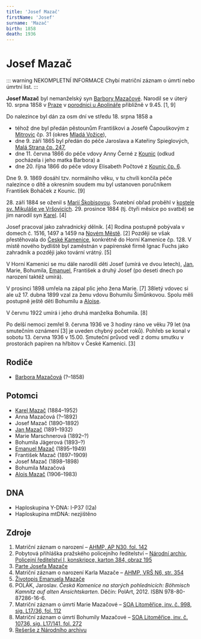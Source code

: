 ```yaml
---
title: 'Josef Mazač'
firstName: 'Josef'
surname: 'Mazač'
birth: 1858
death: 1936
---
```


# Josef Mazač

::: warning NEKOMPLETNÍ INFORMACE
Chybí matriční záznam o úmrtí nebo úmrtní list.
:::

**Josef Mazač** byl nemanželský syn [Barbory Mazačové](mazacova-barbora.md). Narodil se v úterý 10. srpna 1858 v [Praze](https://cs.wikipedia.org/wiki/Praha) v [porodnici u Apolináře](https://cs.wikipedia.org/wiki/Zemsk%C3%A1_porodnice_u_Apolin%C3%A1%C5%99e) přibližně v 9.45. \[1, 9\]

Do nalezince byl dán za osm dní ve středu 18. srpna 1858 a

* téhož dne byl předán pěstounům Františkovi a Josefě Čapouškovým z [Mitrovic](https://cs.wikipedia.org/wiki/Mitrovice_(Mezno)) čp. 31 (okres [Mladá Vožice](https://cs.wikipedia.org/wiki/Mlad%C3%A1_Vo%C5%BEice)), 
* dne 9. září 1865 byl předán do péče Jaroslava a Kateřiny Spieglových, [Malá Strana čp. 247](https://goo.gl/maps/mx688hKCGqLa4FKU7), 
* dne 11. června 1866 do péče vdovy Anny Černé z [Kounic](https://en.wikipedia.org/wiki/Kounice) (odkud pocházela i jeho matka Barbora) a 
* dne 20. října 1866 do péče vdovy Elisabeth Počtové z [Kounic čp. 6](https://goo.gl/maps/DPLfDaVvzMNuSdc7A).

Dne 9. 9. 1869 dosáhl tzv. normálního věku, v tu chvíli končila péče nalezince o dítě a okresním soudem mu byl ustanoven poručníkem František Boháček z Kounic. \[9\]

28\. září 1884 se oženil s [Marií Škobisovou](skobisova-marie-1860.md). Svatební obřad proběhl v [kostele sv. Mikuláše ve Vršovicích](https://cs.wikipedia.org/wiki/Kostel_svatého_Mikuláše_(Vršovice)). 29. prosince 1884 (tj. čtyři měsíce po svatbě) se jim narodil syn [Karel](mazac-karel-1884.md). \[4\]

<Photo src="00000384-00000195.jpg" alt="Pobytová přihláška pražského policejního ředitelství [2]" />

Josef pracoval jako zahradnický dělník. \[4\] Rodina postupně pobývala v domech č. 1516, 1497 a 1459 na [Novém Městě](https://cs.wikipedia.org/wiki/Nov%C3%A9_M%C4%9Bsto_(Praha)). \[2\] Později se však přestěhovala do [České Kamenice](https://cs.wikipedia.org/wiki/%C4%8Cesk%C3%A1_Kamenice), konkrétně do Horní Kamenice čp. 128. V místě nového bydliště byl zaměstnán v papírenské firmě Ignac Fuchs jako zahradník a později jako tovární vrátný. \[5\]

V Horní Kamenici se mu dále narodili děti Josef (umírá ve dvou letech), [Jan](mazac-jan-1891.md), Marie, Bohumila, [Emanuel](mazac-emanuel-1895.md), František a druhý Josef (po deseti dnech po narození taktéž umírá).
    
<Photo src="ceska-kamenice-papirny-veduta.jpg" alt="Česko-kamenické papírny na dobové vedutě [6]" />

V prosinci 1898 umřela na zápal plic jeho žena Marie. \[7\] 38letý vdovec si ale už 17. dubna 1899 vzal za ženu vdovu Bohumilu Šimůnkovou. Spolu měli postupně ještě děti Bohumilu a [Aloise](mazac-alois-1906.md).

<Photo src="mazac-josef-a-synove.jpg" alt="Josef Mazač (uprostřed) a jeho synové (zleva Jan a Karel, zbylí dva – pravděpodobně Jaroslav a Alois – zatím nejsou identifikováni). " />

V červnu 1922 umírá i jeho druhá manželka Bohumila. \[8\]

Po delší nemoci zemřel 9. června 1936 ve 3 hodiny ráno ve věku 79 let (na smutečním oznámení \[3\] je uveden chybný počet roků). Pohřeb se konal v sobotu 13. června 1936 v 15.00. Smuteční průvod vedl z domu smutku v prostorách papíren na hřbitov v České Kamenici. \[3\]


## Rodiče

- [Barbora Mazačová](mazacova-barbora.md) (?–1858)


## Potomci

- [Karel Mazač](mazac-karel-1884.md) (1884–1952)
- Anna Mazačová (?–1892)
- Josef Mazač (1890–1892)
- [Jan Mazač](mazac-jan-1891.md) (1891–1932)
- Marie Marschnerová (1892–?)
- Bohumila Jägerová (1893–?)
- [Emanuel Mazač](mazac-emanuel-1895.md) (1895–1949)
- František Mazač (1897–1909)
- Josef Mazač (1898–1898)
- Bohumila Mazačová
- [Alois Mazač](mazac-alois-1906.md) (1906–1983)


## DNA

- Haploskupina Y-DNA: I-P37 (I2a)
- Haploskupina mtDNA: nezjištěno


## Zdroje

1. Matriční záznam o narození – [AHMP, AP N30, fol. 142](http://katalog.ahmp.cz/pragapublica/permalink?xid=917418BEABDE4BEEA179DA5A5150DB11&scan=145#scan145)
2. Pobytová přihláška pražského policejního ředitelství – [Národní archiv, Policejní ředitelství I, konskripce, karton 384, obraz 195](http://digi.nacr.cz/prihlasky2/index.php?action=link&ref=czarch:CZ-100000010:874&karton=384&folium=195)
3. [Parte Josefa Mazače](../mazac-josef-parte.pdf)
4. Matriční záznam o narození Karla Mazače – [AHMP, VRŠ N6, str. 354](http://katalog.ahmp.cz/pragapublica/permalink?xid=FC152E6DB6FF48959C8931B618A21616&scan=354#scan354)
5. [Životopis Emanuela Mazače](/zdroje/mazac-emanuel/cv.md)
6. POLÁK, Jaroslav. _Česká Kamenice na starých pohlednicích: Böhmisch Kamnitz auf alten Ansichtskarten_. Děčín: PolArt, 2012. ISBN 978-80-87286-16-6.
7. Matriční záznam o úmrtí Marie Mazačové – [SOA Litoměřice, inv. č. 998, sig. L17/36, fol. 112](http://vademecum.soalitomerice.cz/vademecum/permalink?xid=09ddd7cea03b9b8d:4e496e4e:12216bae987:-79c1&scan=115#scan115)
8. Matriční záznam o úmrtí Bohumily Mazačové – [SOA Litoměřice, inv. č. 10736, sig. L17/141, fol. 272](http://vademecum.soalitomerice.cz/vademecum/permalink?xid=8d0e01f6cf78fd58:-6ca67971:13f99d54109:-7f5e&scan=277#scan277)
9. [Rešerše z Národního archivu](../D01_02_Prvopis_verze_3EEA4C20.pdf)
